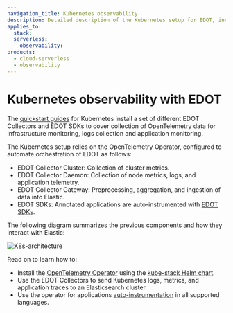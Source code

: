 ```yaml
---
navigation_title: Kubernetes observability
description: Detailed description of the Kubernetes setup for EDOT, including components and customization guidance.
applies_to:
  stack:
  serverless:
    observability:
products:
  - cloud-serverless
  - observability
---
```


# Kubernetes observability with EDOT

The [quickstart guides](.../quickstart/index.md) for Kubernetes install a set of different EDOT Collectors and EDOT SDKs to cover collection of OpenTelemetry data for infrastructure monitoring, logs collection and application monitoring.

The Kubernetes setup relies on the OpenTelemetry Operator, configured to automate orchestration of EDOT as follows:
 
* EDOT Collector Cluster: Collection of cluster metrics.
* EDOT Collector Daemon: Collection of node metrics, logs, and application telemetry.
* EDOT Collector Gateway: Preprocessing, aggregation, and ingestion of data into Elastic. 
* EDOT SDKs: Annotated applications are auto-instrumented with [EDOT SDKs](.../edot-sdks/index.md).

The following diagram summarizes the previous components and how they interact with Elastic:
  
![K8s-architecture](.../images/EDOT-K8s-architecture.png)

Read on to learn how to:

- Install the [OpenTelemetry Operator](https://github.com/open-telemetry/opentelemetry-operator/) using the [kube-stack Helm chart](https://github.com/open-telemetry/opentelemetry-helm-charts/tree/main/charts/opentelemetry-kube-stack).
- Use the EDOT Collectors to send Kubernetes logs, metrics, and application traces to an Elasticsearch cluster.
- Use the operator for applications [auto-instrumentation](https://opentelemetry.io/docs/kubernetes/operator/automatic/) in all supported languages.
